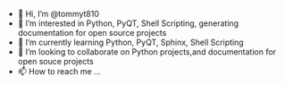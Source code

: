 - 👋 Hi, I’m @tommyt810
- 👀 I’m interested in Python, PyQT, Shell Scripting, generating documentation for open source projects
- 🌱 I’m currently learning Python, PyQT, Sphinx, Shell Scripting
- 💞️ I’m looking to collaborate on Python projects,and documentation for open souce projects
- 📫 How to reach me ...

<!---
tommyt810/tommyt810 is a ✨ special ✨ repository because its `README.md` (this file) appears on your GitHub profile.
You can click the Preview link to take a look at your changes.
--->
